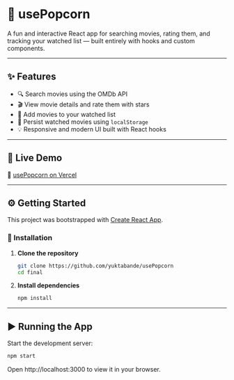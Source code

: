 # 🍿 usePopcorn

A fun and interactive React app for searching movies, rating them, and tracking your watched list — built entirely with hooks and custom components.

---

## ✨ Features

- 🔍 Search movies using the OMDb API
- 🎬 View movie details and rate them with stars
- 📝 Add movies to your watched list
- 💾 Persist watched movies using `localStorage`
- 💡 Responsive and modern UI built with React hooks

---

## 🚀 Live Demo

🔗 [usePopcorn on Vercel](https://use-popcorn-beige.vercel.app/)

---

## ⚙️ Getting Started

This project was bootstrapped with [Create React App](https://github.com/facebook/create-react-app).

### 🧩 Installation

1. **Clone the repository**
   ```bash
   git clone https://github.com/yuktabande/usePopcorn
   cd final
   ```
2. **Install dependencies**
   ```bash
   npm install
   ```

---

## ▶️ Running the App
Start the development server:
```bash
npm start
```
Open http://localhost:3000 to view it in your browser.

